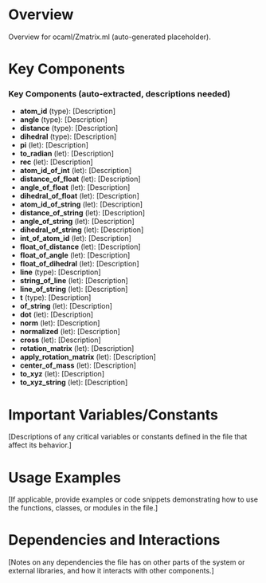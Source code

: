 # Overview

Overview for ocaml/Zmatrix.ml (auto-generated placeholder).

# Key Components

### Key Components (auto-extracted, descriptions needed)
- **atom_id** (type): [Description]
- **angle** (type): [Description]
- **distance** (type): [Description]
- **dihedral** (type): [Description]
- **pi** (let): [Description]
- **to_radian** (let): [Description]
- **rec** (let): [Description]
- **atom_id_of_int** (let): [Description]
- **distance_of_float** (let): [Description]
- **angle_of_float** (let): [Description]
- **dihedral_of_float** (let): [Description]
- **atom_id_of_string** (let): [Description]
- **distance_of_string** (let): [Description]
- **angle_of_string** (let): [Description]
- **dihedral_of_string** (let): [Description]
- **int_of_atom_id** (let): [Description]
- **float_of_distance** (let): [Description]
- **float_of_angle** (let): [Description]
- **float_of_dihedral** (let): [Description]
- **line** (type): [Description]
- **string_of_line** (let): [Description]
- **line_of_string** (let): [Description]
- **t** (type): [Description]
- **of_string** (let): [Description]
- **dot** (let): [Description]
- **norm** (let): [Description]
- **normalized** (let): [Description]
- **cross** (let): [Description]
- **rotation_matrix** (let): [Description]
- **apply_rotation_matrix** (let): [Description]
- **center_of_mass** (let): [Description]
- **to_xyz** (let): [Description]
- **to_xyz_string** (let): [Description]

# Important Variables/Constants

[Descriptions of any critical variables or constants defined in the file that affect its behavior.]

# Usage Examples

[If applicable, provide examples or code snippets demonstrating how to use the functions, classes, or modules in the file.]

# Dependencies and Interactions

[Notes on any dependencies the file has on other parts of the system or external libraries, and how it interacts with other components.]
